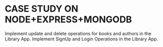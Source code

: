 # CASE STUDY ON NODE+EXPRESS+MONGODB
Implement update and delete operations for books and authors in the Library App.
Implement SignUp and Login Operations in the Library App.



